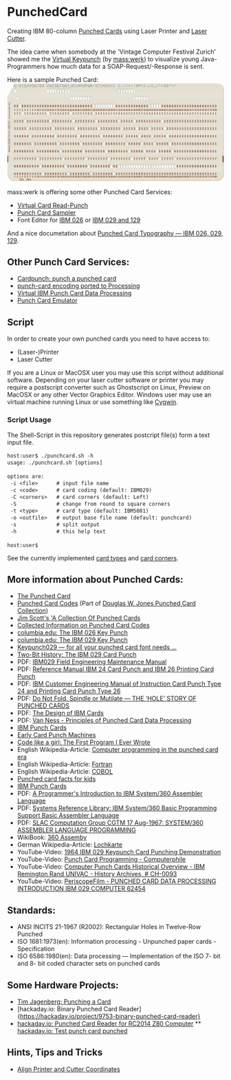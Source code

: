 # PunchedCard
Creating IBM 80-column [Punched Cards](https://en.wikipedia.org/wiki/Punched_card) using Laser Printer and [Laser Cutter](https://en.wikipedia.org/wiki/Laser_cutting).

The idea came when somebody at the 'Vintage Computer Festival Zurich' showed me the [Virtual Keypunch](https://www.masswerk.at/keypunch/) (by [mass:werk](https://www.masswerk.at/)) to visualize young Java-Programmers how much data for a SOAP-Request/-Response is sent.

Here is a sample Punched Card:
![sample Punched Card created using Keypunch](Fotos/PunchedCard_0001.png)

mass:werk is offering some other Punched Card Services:
* [Virtual Card Read-Punch](https://www.masswerk.at/card-readpunch/)
* [Punch Card Sampler](https://www.masswerk.at/cardsampler/)
* Font Editor for [IBM 026](https://www.masswerk.at/misc/card-punch-typography/editor026.html) or [IBM 029 and 129](https://www.masswerk.at/misc/card-punch-typography/editor.html)

And a nice documetation about [Punched Card Typography — IBM 026, 029, 129](https://www.masswerk.at/misc/card-punch-typography/).

## Other Punch Card Services:
* [Cardpunch: punch a punched card](http://www.kloth.net/services/cardpunch.php)
* [punch-card encoding ported to Processing](https://github.com/jeffThompson/PunchCardEncoding)
* [Virtual IBM Punch Card Data Processing](http://sims.durgadas.com/punchcards/ibm029.html)
* [Punch Card Emulator](http://tyleregeto.com/article/punch-card-emulator)

## Script
In order to create your own punched cards you need to have access to:
* (Laser-)Printer
* Laser Cutter

If you are a Linux or MacOSX user you may use this script without additional software. Depending on your laser cutter software or printer you may require a postscript converter such as Ghostscript on Linux, Preview on MacOSX or any other Vector Graphics Editor. Windows user may use an virtual machine running Linux or use something like [Cygwin](www.cygwin.com).

### Script Usage
The Shell-Script in this repository generates postcript file(s) form a text input file.
```
host:user$ ./punchcard.sh -h
usage: ./punchcard.sh [options]

options are:
 -i <file>      # input file name
 -c <code>      # card coding (default: IBM029)
 -C <corners>   # card corners (default: Left)
 -S             # change from round to square corners
 -t <type>      # card type (default: IBM5081)
 -o <outfile>   # output base file name (default: punchcard)
 -s             # split output
 -h             # this help text

host:user$ 
```
See the currently implemented [card types](CardTypes.md) and [card corners](CardCorners.md).

## More information about Punched Cards:
* [The Punched Card](http://www.quadibloc.com/comp/cardint.htm)
* [Punched Card Codes](http://homepage.divms.uiowa.edu/~jones/cards/codes.html) (Part of [ Douglas W. Jones Punched Card Collection](http://homepage.divms.uiowa.edu/~jones/cards/index.html))
* [Jim Scott's 'A Collection Of Punched Cards](http://www.jkmscott.net/data/Punched%20Cards.html)
* [Collected Information on Punched Card Codes](http://www.chilton-computing.org.uk/acl/literature/chapman/p013.htm)
* [columbia.edu: The IBM 026 Key Punch](http://www.columbia.edu/cu/computinghistory/026.html)
* [columbia.edu: The IBM 029 Key Punch](http://www.columbia.edu/cu/computinghistory/029.html)
* [Keypunch029 — for all your punched card font needs ...](https://scruss.com/blog/2017/03/21/keypunch029-for-all-your-punched-card-font-needs/)
* [Two-Bit History: The IBM 029 Card Punch](https://twobithistory.org/2018/06/23/ibm-029-card-punch.html)
* PDF: [IBM029 Field Engineering Maintenance Manual](http://www.ed-thelen.org/comp-hist/IBM029-Field-Eng-Maint-Man-r.pdf)
* PDF: [Reference Manual IBM 24 Card Punch and IBM 26 Printing Card Punch](http://bitsavers.informatik.uni-stuttgart.de/pdf/ibm/punchedCard/Keypunch/024-026/A24-0520-3_24_26_Card_Punch_Reference_Manual_Oct1965.pdf)
* PDF: [IBM Customer Engineering Manual of Instruction Card Punch Type 24 and Printing Card Punch Type 26](http://bitsavers.informatik.uni-stuttgart.de/pdf/ibm/punchedCard/Keypunch/024-026/22-8319-0_24_26_Customer_Engineering_Preliminary_Manual_of_Instruction_1950.pdf)
* PDF: [Do Not Fold, Spindle or Mutilate — THE ‘HOLE’ STORY OF PUNCHED CARDS](http://www.gfierheller.ca/wp-content/uploads/2014/02/Do-Not-Fold-Feb-7-2014-web.pdf)
* PDF: [The Design of IBM Cards](http://bitsavers.org/pdf/ibm/punchedCard/Training/22-5526-4_The_Design_of_IBM_Cards_Mar56.pdf)
* PDF: [Van Ness - Principles of Punched Card Data Processing](https://ia601602.us.archive.org/5/items/bitsavers_ibmpunchedPrinciplesofPunchedCardDataProcessing196_18048029/Van_Ness_Principles_of_Punched_Card_Data_Processing_1962.pdf)
* [IBM Punch Cards](http://www.columbia.edu/cu/computinghistory/cards.html)
* [Early Card Punch Machines](http://www.columbia.edu/cu/computinghistory/oldpunch.html)
* [Code like a girl: The First Program I Ever Wrote](https://code.likeagirl.io/the-first-program-i-ever-wrote-5a5a6b08469c)
* English Wikipedia-Article: [Computer programming in the punched card era](https://en.wikipedia.org/wiki/Computer_programming_in_the_punched_card_era)
* English Wikipedia-Article: [Fortran](https://en.wikipedia.org/wiki/Fortran)
* English Wikipedia-Article: [COBOL](https://en.wikipedia.org/wiki/COBOL)
* [Punched card facts for kids](https://kids.kiddle.co/Punched_card)
* [IBM Punch Cards](http://www.columbia.edu/cu/computinghistory/cards.html)
* PDF: [A  Programmer's Introduction to IBM System/360 Assembler Language](http://bitsavers.trailing-edge.com/pdf/ibm/360/asm/SC20-1646-6_int360asm_Aug70.pdf)
* PDF: [Systems Reference Library: IBM System/360 Basic Programming Support Basic Assembler Language](http://www.bitsavers.org/pdf/ibm/360/bos_bps/C20-6503-0_BAL_Feb65.pdf)
* PDF: [SLAC Computation Group CGTM 17 Aug-1967: SYSTEM/360 ASSEMBLER LANGUAGE PROGRAMMING](https://www.slac.stanford.edu/vault/collvault/greylit/cgtm/CGTM17A.pdf)
* WikiBook: [360 Assemby](https://en.wikibooks.org/wiki/360_Assembly)
* German Wikipedia-Article: [Lochkarte](https://de.wikipedia.org/wiki/Lochkarte)
* YouTube-Video: [1964 IBM 029 Keypunch Card Punching Demonstration](https://www.youtube.com/watch?v=YnnGbcM-H8c)
* YouTube-Video: [Punch Card Programming - Computerphile](https://www.youtube.com/watch?v=KG2M4ttzBnY)
* YouTube-Video: [Computer Punch Cards Historical Overview - IBM Remington Rand UNIVAC - History Archives, # CH-0093](https://www.youtube.com/watch?v=kKJxzay85Vk)
* YouTube-Video: [PeriscopeFilm - PUNCHED CARD DATA PROCESSING INTRODUCTION IBM 029 COMPUTER 62454](https://www.youtube.com/watch?v=etu-cH-nkIA)

## Standards:
* ANSI INCITS 21-1967 (R2002): Rectangular Holes in Twelve-Row Punched 
* ISO 1681:1973(en): Information processing - Unpunched paper cards - Specification
* ISO 6586:1980(en): Data processing — Implementation of the ISO 7- bit and 8- bit coded character sets on punched cards

## Some Hardware Projects:
* [Tim Jagenberg: Punching a Card](https://tim.jagenberg.info/tag/ibm-model-029/)
* [hackaday.io: Binary Punched Card Reader]{https://hackaday.io/project/9753-binary-punched-card-reader}
* [hackaday.io: Punched Card Reader for RC2014 Z80 Computer](https://hackaday.io/project/11772-punched-card-reader-for-rc2014-z80-computer)
** [hackaday.io: Test punch card punched](https://hackaday.io/project/11772-punched-card-reader-for-rc2014-z80-computer/log/38393-test-punch-card-punched)

## Hints, Tips and Tricks
* [Align Printer and Cutter Coordinates](AlignPrinterAndCutterCoordinates.md)
